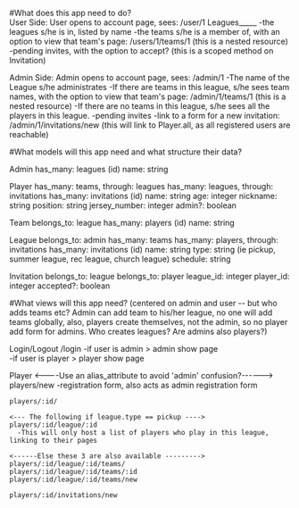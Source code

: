 #What does this app need to do?  
  User Side:
    User opens to account page, sees:
      /user/1
        Leagues_____
          -the leagues s/he is in, listed by name
          -the teams s/he is a member of, with an option to view that         team's page: /users/1/teams/1 (this is a nested resource)
          -pending invites, with the option to accept?
              (this is a scoped method on Invitation)

  Admin Side:
    Admin opens to account page, sees:
      /admin/1
        -The name of the League s/he administrates
          -If there are teams in this league, s/he sees team names, with the option to view that team's page: /admin/1/teams/1 (this is a nested resource)
          -If there are no teams in this league, s/he sees all the players in this league.
        -pending invites
        -link to a form for a new invitation: /admin/1/invitations/new
          (this will link to Player.all, as all registered users are reachable)

#What models will this app need and what structure their data?

  Admin
    has_many: leagues
    (id)
    name: string

  Player
    has_many: teams, through: leagues
    has_many: leagues, through: invitations
    has_many: invitations
    (id)
    name: string
    age: integer
    nickname: string
    position: string
    jersey_number: integer
    admin?: boolean

  Team
    belongs_to: league
    has_many: players
    (id)
    name: string


  League
    belongs_to: admin
    has_many: teams
    has_many: players, through: invitations
    has_many: invitations
    (id)
    name: string
    type: string (ie pickup, summer league, rec league, church league)
    schedule: string


  Invitation
    belongs_to: league
    belongs_to: player
    league_id: integer
    player_id: integer
    accepted?: boolean

#What views will this app need? (centered on admin and user -- but who adds teams etc?  Admin can add team to his/her league, no one will add teams globally, also, players create themselves, not the admin, so no player add form for admins.  Who creates leagues?  Are admins also players?)

  Login/Logout
  /login
    -if user is admin > admin show page  
    -if user is player > player show page

  Player <----Use an alias_attribute to avoid 'admin' confusion?------>
    players/new
      -registration form, also acts as admin registration form

    players/:id/

    <--- The following if league.type == pickup ---->
    players/:id/league/:id
      -This will only host a list of players who play in this league, linking to their pages

    <------Else these 3 are also available --------->
    players/:id/league/:id/teams/
    players/:id/league/:id/teams/:id
    players/:id/league/:id/teams/new

    players/:id/invitations/new
